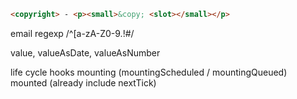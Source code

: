 ```html
<copyright> - <p><small>&copy; <slot></small></p>
```

email regexp
/^[a-zA-Z0-9.!#$%&'*+\/=?^_`{|}~-]+@[a-zA-Z0-9](?:[a-zA-Z0-9-]{0,61}[a-zA-Z0-9])?(?:\.[a-zA-Z0-9](?:[a-zA-Z0-9-]{0,61}[a-zA-Z0-9])?)*$/

value, valueAsDate, valueAsNumber

life cycle hooks
mounting (mountingScheduled / mountingQueued)
mounted (already include nextTick)
